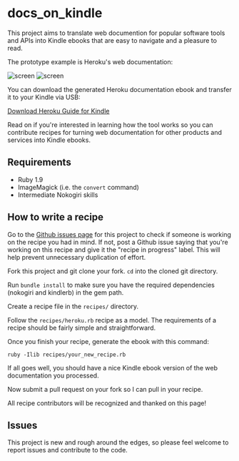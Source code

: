 # docs_on_kindle

This project aims to translate web documention for popular software tools and
APIs into Kindle ebooks that are easy to navigate and a pleasure to read.

The prototype example is Heroku's web documentation:

![screen](https://github.com/danchoi/docs_on_kindle/raw/master/screenshots/toc-sm.gif)
![screen](https://github.com/danchoi/docs_on_kindle/raw/master/screenshots/article-sm.gif)

You can download the generated Heroku documentation ebook and transfer it to
your Kindle via USB:

[Download Heroku Guide for Kindle][mobi]

[mobi]:https://github.com/danchoi/docs_on_kindle/raw/master/mobi/heroku-guide.2012-01-20.mobi

Read on if you're interested in learning how the tool works so you can
contribute recipes for turning web documentation for other products and
services into Kindle ebooks.

## Requirements

* Ruby 1.9
* ImageMagick (i.e. the `convert` command)
* Intermediate Nokogiri skills

## How to write a recipe

Go to the [Github issues page][issues] for this project to check if someone is
working on the recipe you had in mind.  If not, post a Github issue saying that
you're working on this recipe and give it the "recipe in progress" label. This
will help prevent unnecessary duplication of effort.

[issues]:https://github.com/danchoi/docs_on_kindle/issues

Fork this project and git clone your fork. `cd` into the cloned git
directory.

Run `bundle install` to make sure you have the required dependencies
(nokogiri and kindlerb) in the gem path.

Create a recipe file in the `recipes/` directory.

Follow the `recipes/heroku.rb` recipe as a model. The requirements of a recipe
should be fairly simple and straightforward.

Once you finish your recipe, generate the ebook with this command:

    ruby -Ilib recipes/your_new_recipe.rb

If all goes well, you should have a nice Kindle ebook version of the web
documentation you processed.

Now submit a pull request on your fork so I can pull in your recipe.

All recipe contributors will be recognized and thanked on this page!

## Issues

This project is new and rough around the edges, so please feel welcome to
report issues and contribute to the code. 

